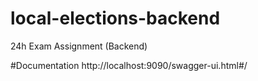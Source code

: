 # local-elections-backend
24h Exam Assignment (Backend)

#Documentation
http://localhost:9090/swagger-ui.html#/
